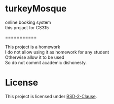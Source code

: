 # turkeyMosque

online booking system<br />
this projact for CS315

===========

This project is a homework  <br />
I do not allow using it as homework for any student <br />
Otherwise allow it to be used <br />
So do not commit academic dishonesty.

# License

This project is licensed under [BSD-2-Clause][b].


[b]: https://github.com/abdulmlik/simple-lexical-scanner/blob/master/LICENSE
